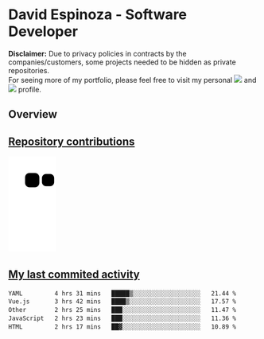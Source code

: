 # David Espinoza - Software Developer
<div id="links">
  <p>
    <strong>Disclaimer:</strong> Due to privacy policies in contracts by the companies/customers, some projects needed to be hidden as private repositories. <br />
For seeing more of my portfolio, please feel free to visit my personal <a href="https://davidespinoza.dev" target="_blank"><img src="https://img.shields.io/badge/website-000000?style=for-the-badge&logo=About.me&logoColor=white" target="_blank"></a> and <a href="https://www.linkedin.com/in/despinozap" target="_blank"><img src="https://img.shields.io/badge/LinkedIn-0077B5?style=for-the-badge&logo=linkedin&logoColor=white" target="_blank"></a> profile.
  </p>
</div>

## Overview

<div id="stats">
  <a href="https://github.com/despinozap">
  <!--
    <img height="180em" style="margin: 0em 10em;" src="https://github-readme-stats.vercel.app/api?username=despinozap&show_icons=true&include_all_commits=true&count_private=true&theme=default"/>
    <img height="180em" style="margin: 0em 10em;" src="https://github-readme-stats.vercel.app/api/top-langs/?username=despinozap&layout=compact&langs_count=7&theme=default"/>
  -->
</div>
 
## Repository contributions
<div id="snake"> 

  ![Snake animation](https://github.com/despinozap/despinozap/blob/output/github-contribution-grid-snake.svg)
</div>

## My last commited activity
<!--START_SECTION:waka-->

```txt
YAML         4 hrs 31 mins   █████▒░░░░░░░░░░░░░░░░░░░   21.44 %
Vue.js       3 hrs 42 mins   ████▒░░░░░░░░░░░░░░░░░░░░   17.57 %
Other        2 hrs 25 mins   ███░░░░░░░░░░░░░░░░░░░░░░   11.47 %
JavaScript   2 hrs 23 mins   ███░░░░░░░░░░░░░░░░░░░░░░   11.36 %
HTML         2 hrs 17 mins   ██▓░░░░░░░░░░░░░░░░░░░░░░   10.89 %
```

<!--END_SECTION:waka-->
